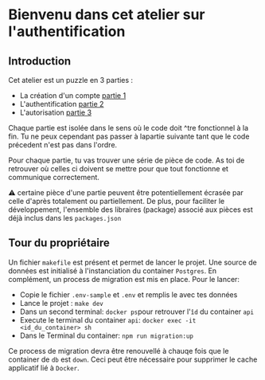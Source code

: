 # Bienvenu dans cet atelier sur l'authentification

## Introduction

Cet atelier est un puzzle en 3 parties :

- La création d'un compte [partie 1](./partOne.md)
- L'authentification [partie 2](./partTwo.md)
- L'autorisation [partie 3](./partThree.md)

Chaque partie est isolée dans le sens où le code doit ^tre fonctionnel à la fin. Tu ne peux cependant pas passer à lapartie suivante tant que le code précedent n'est pas dans l'ordre.

Pour chaque partie, tu vas trouver une série de pièce de code. As toi de retrouver où celles ci doivent se mettre pour que tout fonctionne et communique correctement.

:warning: certaine pièce d'une partie peuvent être potentiellement écrasée par celle d'après totalement ou partiellement.
De plus, pour faciliter le développement, l'ensemble des libraires (package) associé aux pièces est déjà inclus dans les `packages.json`

## Tour du propriétaire

Un fichier `makefile` est présent et permet de lancer le projet.
Une source de données est initialisé à l'instanciation du container `Postgres`. En complément, un process de migration est mis en place.
Pour le lancer:

- Copie le fichier `.env-sample` et `.env` et remplis le avec tes données
- Lance le projet : `make dev`
- Dans un second terminal: `docker ps`pour retrouver l'`îd` du container `api`
- Execute le terminal du container `api`: `docker exec -it <id_du_container> sh`
- Dans le Terminal du container: `npm run migration:up`

Ce process de migration devra être renouvellé à chauqe fois que le container de `db` est `down`. Ceci peut être nécessaire pour supprimer le cache applicatif lié à `Docker`.
